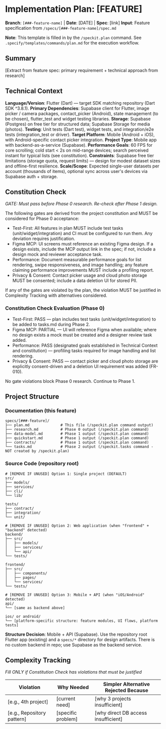 # Implementation Plan: [FEATURE]

**Branch**: `[###-feature-name]` | **Date**: [DATE] | **Spec**: [link]
**Input**: Feature specification from `/specs/[###-feature-name]/spec.md`

**Note**: This template is filled in by the `/speckit.plan` command. See `.specify/templates/commands/plan.md` for the execution workflow.

## Summary

[Extract from feature spec: primary requirement + technical approach from research]

## Technical Context

<!--
  ACTION REQUIRED: Replace the content in this section with the technical details
  for the project. The structure here is presented in advisory capacity to guide
  the iteration process.
-->

**Language/Version**: Flutter (Dart) — target SDK matching repository (Dart SDK ^3.8.1).
**Primary Dependencies**: Supabase client for Flutter, image picker / camera packages, contact_picker (Android), state management (to be chosen), flutter_test and widget testing libraries.
**Storage**: Supabase (Postgres) on free tier for structured data; Supabase Storage for media (photos).
**Testing**: Unit tests (Dart test), widget tests, and integration/e2e tests (integration_test or driver).
**Target Platform**: Mobile (Android + iOS), with Android-specific contact picker integration.
**Project Type**: Mobile app with backend-as-a-service (Supabase).
**Performance Goals**: 60 FPS for core scrolling; cold start < 2s on mid-range devices; search perceived instant for typical lists (see constitution).
**Constraints**: Supabase free tier limitations (storage quota, request limits) — design for modest dataset sizes and offline-first resilience.
**Scale/Scope**: Expected single-user datasets per account (thousands of items), optional sync across user's devices via Supabase auth + storage.

## Constitution Check

_GATE: Must pass before Phase 0 research. Re-check after Phase 1 design._

The following gates are derived from the project constitution and MUST be considered for Phase 0 acceptance:

-   Test-First: All features in plan MUST include test tasks (unit/widget/integration) and CI must be configured to run them. Any deviation requires justification.
-   Figma MCP: UI screens must reference an existing Figma design. If a design exists, include the MCP output link in the spec; if not, include a design mock and reviewer acceptance task.
-   Performance: Document measurable performance goals for list rendering, swipe responsiveness, and image handling; any feature claiming performance improvements MUST include a profiling report.
-   Privacy & Consent: Contact picker usage and cloud photo storage MUST be consented; include a data deletion UI for stored PII.

If any of the gates are violated by the plan, the violation MUST be justified in Complexity Tracking with alternatives considered.

### Constitution Check Evaluation (Phase 0)

-   Test-First: PASS — plan includes test tasks (unit/widget/integration) to be added to tasks.md during Phase 2.
-   Figma MCP: PARTIAL — UI will reference Figma when available; where no design exists a mock must be created and a designer review task added.
-   Performance: PASS (designated goals established in Technical Context and constitution) — profiling tasks required for image handling and list rendering.
-   Privacy & Consent: PASS — contact picker and cloud photo storage are explicitly consent-driven and a deletion UI requirement was added (FR-010).

No gate violations block Phase 0 research. Continue to Phase 1.

## Project Structure

### Documentation (this feature)

```
specs/[###-feature]/
├── plan.md              # This file (/speckit.plan command output)
├── research.md          # Phase 0 output (/speckit.plan command)
├── data-model.md        # Phase 1 output (/speckit.plan command)
├── quickstart.md        # Phase 1 output (/speckit.plan command)
├── contracts/           # Phase 1 output (/speckit.plan command)
└── tasks.md             # Phase 2 output (/speckit.tasks command - NOT created by /speckit.plan)
```

### Source Code (repository root)

<!--
  ACTION REQUIRED: Replace the placeholder tree below with the concrete layout
  for this feature. Delete unused options and expand the chosen structure with
  real paths (e.g., apps/admin, packages/something). The delivered plan must
  not include Option labels.
-->

```
# [REMOVE IF UNUSED] Option 1: Single project (DEFAULT)
src/
├── models/
├── services/
├── cli/
└── lib/

tests/
├── contract/
├── integration/
└── unit/

# [REMOVE IF UNUSED] Option 2: Web application (when "frontend" + "backend" detected)
backend/
├── src/
│   ├── models/
│   ├── services/
│   └── api/
└── tests/

frontend/
├── src/
│   ├── components/
│   ├── pages/
│   └── services/
└── tests/

# [REMOVE IF UNUSED] Option 3: Mobile + API (when "iOS/Android" detected)
api/
└── [same as backend above]

ios/ or android/
└── [platform-specific structure: feature modules, UI flows, platform tests]
```

**Structure Decision**: Mobile + API (Supabase). Use the repository root Flutter app (existing) and a `specs/*` directory for design artifacts. There is no custom backend in repo; use Supabase as the backend service.

## Complexity Tracking

_Fill ONLY if Constitution Check has violations that must be justified_

| Violation                  | Why Needed         | Simpler Alternative Rejected Because |
| -------------------------- | ------------------ | ------------------------------------ |
| [e.g., 4th project]        | [current need]     | [why 3 projects insufficient]        |
| [e.g., Repository pattern] | [specific problem] | [why direct DB access insufficient]  |
